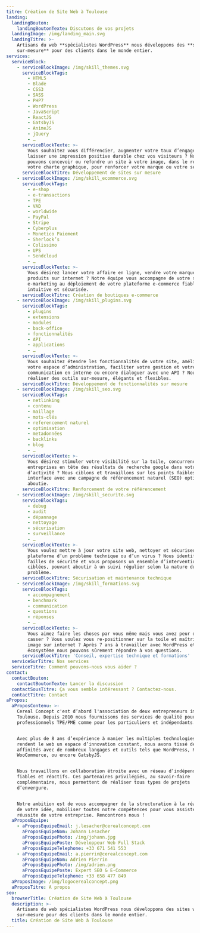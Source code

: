 ```yaml
---
titre: Création de Site Web à Toulouse
landing:
  landingBouton:
    landingBoutonTexte: Discutons de vos projets
  landingImage: /img/landing_main.svg
  landingTitre: >-
    Artisans du web **spécialistes WordPress** nous développons des **sites web
    sur-mesure** pour des clients dans le monde entier.
services:
  serviceBlock:
    - serviceBlockImage: /img/skill_themes.svg
      serviceBlockTags:
        - HTML5
        - Blade
        - CSS3
        - SASS
        - PHP7
        - WordPress
        - JavaScript
        - ReactJS
        - GatsbyJS
        - AnimeJS
        - jQuery
        - …
      serviceBlockTexte: >-
        Vous souhaitez vous différencier, augmenter votre taux d’engagement ou
        laisser une impression positive durable chez vos visiteurs ? Nous
        pouvons concevoir ou refondre un site à votre image, dans le respect de
        votre charte graphique, pour renforcer votre marque ou votre service.
      serviceBlockTitre: Développement de sites sur mesure
    - serviceBlockImage: /img/skill_ecommerce.svg
      serviceBlockTags:
        - e-shop
        - e-transactions
        - TPE
        - VAD
        - worldwide
        - PayPal
        - Stripe
        - Cyberplus
        - Monetico Paiement
        - Sherlock’s
        - Colissimo
        - UPS
        - Sendcloud
        - …
      serviceBlockTexte: >-
        Vous désirez lancer votre affaire en ligne, vendre votre marque et vos
        produits sur internet ? Notre équipe vous accompagne de votre stratégie
        e-marketing au déploiement de votre plateforme e-commerce fiable,
        intuitive et sécurisée.
      serviceBlockTitre: Création de boutiques e-commerce
    - serviceBlockImage: /img/skill_plugins.svg
      serviceBlockTags:
        - plugins
        - extensions
        - modules
        - back-office
        - fonctionnalités
        - API
        - applications
        - …
      serviceBlockTexte: >-
        Vous souhaitez étendre les fonctionnalités de votre site, améliorer
        votre espace d’administration, faciliter votre gestion et votre
        communication en interne ou encore dialoguer avec une API ? Nous pouvons
        réaliser des outils sur-mesure, élégants et flexibles.
      serviceBlockTitre: Développement de fonctionnalités sur mesure
    - serviceBlockImage: /img/skill_seo.svg
      serviceBlockTags:
        - netlinking
        - contenu
        - maillage
        - mots-clés
        - referencement naturel
        - optimisation
        - metadonnées
        - backlinks
        - blog
        - …
      serviceBlockTexte: >-
        Vous désirez stimuler votre visibilité sur la toile, concurrencer les
        entreprises en tête des résultats de recherche google dans votre secteur
        d’activité ? Nous ciblons et travaillons sur les points faibles de votre
        interface avec une campagne de référencement naturel (SEO) optimale et
        aboutie.
      serviceBlockTitre: Renforcement de votre référencement
    - serviceBlockImage: /img/skill_securite.svg
      serviceBlockTags:
        - debug
        - audit
        - dépannage
        - nettoyage
        - sécurisation
        - surveillance
        - …
      serviceBlockTexte: >-
        Vous voulez mettre à jour votre site web, nettoyer et sécuriser votre
        plateforme d’un problème technique ou d’un virus ? Nous identifions les
        failles de sécurité et vous proposons un ensemble d’interventions
        ciblées, pouvant aboutir à un suivi régulier selon la nature du
        problème.
      serviceBlockTitre: Sécurisation et maintenance technique
    - serviceBlockImage: /img/skill_formations.svg
      serviceBlockTags:
        - accompagnement
        - benchmark
        - communication
        - questions
        - réponses
        - …
      serviceBlockTexte: >-
        Vous aimez faire les choses par vous même mais vous avez peur de tout
        casser ? Vous voulez vous re-positionner sur la toile et maîtriser votre
        image sur internet ? Après 7 ans à travailler avec WordPress et son
        écosystème nous pouvons sûrement répondre à vos questions.
      serviceBlockTitre: 'Conseil, expertise technique et formations'
  serviceSurTitre: Nos services
  serviceTitre: Comment pouvons-nous vous aider ?
contact:
  contactBouton:
    contactBoutonTexte: Lancer la discussion
  contactSousTitre: Ça vous semble intéressant ? Contactez-nous.
  contactTitre: Contact
aPropos:
  aProposContenu: >-
    Cereal Concept c'est d’abord l'association de deux entrepreneurs implantés à
    Toulouse. Depuis 2010 nous fournissons des services de qualité pour les
    professionnels TPE/PME comme pour les particuliers et indépendants.


    Avec plus de 8 ans d’expérience à manier les multiples technologies qui
    rendent le web un espace d’innovation constant, nous avons tissé des
    affinités avec de nombreux langages et outils tels que WordPress, React,
    WooCommerce, ou encore GatsbyJS.


    Nous travaillons en collaboration étroite avec un réseau d’indépendants
    fiables et réactifs. Ces partenaires privilégiés, au savoir-faire
    complémentaire, nous permettent de réaliser tous types de projets
    d’envergure.


    Notre ambition est de vous accompagner de la structuration à la réalisation
    de votre idée, mobiliser toutes notre compétences pour vous assister dans la
    réussite de votre entreprise. Rencontrons nous !
  aProposEquipe:
    - aProposEquipeEmail: j.lesacher@cerealconcept.com
      aProposEquipeNom: Johann Lesacher
      aProposEquipePhoto: /img/johann.jpg
      aProposEquipePoste: Développeur Web Full Stack
      aProposEquipeTelephone: +33 671 541 553
    - aProposEquipeEmail: a.pierrin@cerealconcept.com
      aProposEquipeNom: Adrien Pierrin
      aProposEquipePhoto: /img/adrien.png
      aProposEquipePoste: Expert SEO & E-Commerce
      aProposEquipeTelephone: +33 658 477 849
  aProposImage: /img/logocerealconcept.png
  aProposTitre: A propos
seo:
  browserTitle: Création de Site Web à Toulouse
  description: >-
    Artisans du web spécialistes WordPress nous développons des sites web
    sur-mesure pour des clients dans le monde entier.
  title: Création de Site Web à Toulouse
---
```



